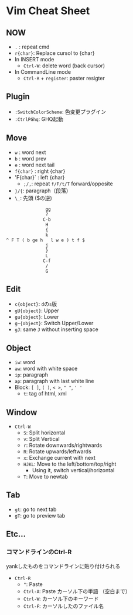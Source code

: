 # Vim Cheat Sheet
## NOW
- `.` : repeat cmd
- `r{char}`: Replace cursol to {char}
- In INSERT mode
    - `Ctrl-W`: delete word (back cursor)
- In CommandLine mode
    - `Ctrl-R` + `register`: paster resigter

## Plugin
- `:SwitchColorScheme`: 色変更プラグイン
- `:CtrlPGhq`: GHQ起動

## Move
- `w` : word next
- `b` : word prev
- `e` : word next tail
- `f{char}` : right {char}
- 'F{char}` : left {char}
    - `;/,`: repeat `f/F/t/T` forward/opposite
- `}/{`: paragraph（段落）
- `\_`: 先頭 ($の逆)

```
               gg
               ?
              C-b
               H
               {
               k
^ F T ( b ge h   l w e ) t f $
               j
               }
               L
              C-f
               /
               G
```

## Edit
- `c{object}`: `d`の`s`版
- `gU{object}`: Upper
- `gu{object}`: Lower
- `g~{object}`: Switch Upper/Lower
- `gJ`: same `J` without inserting space

## Object
- `iw`: word
- `aw`: word with white space
- `ip`: paragraph
- `ap`: paragraph with last white line
- Block: `[ ]`, `( )`, `< >`, `" "`, `' '`
    - `t`: tag of html, xml

## Window
- `Ctrl-W`
    - `S`: Split horizontal
    - `v`: Split Vertical
    - `r`: Rotate downwards/rightwards
    - `R`: Rotate upwards/leftwards
    - `x`: Exchange current with next
    - `HJKL`: Move to the left/bottom/top/right
        - Using it, switch vertical/horizontal
    - `T`: Move to newtab

## Tab
- `gt`: go to next tab
- `gT`: go to preview tab

## Etc...
### コマンドラインのCtrl-R
yankしたものをコマンドラインに貼り付けられる

- `Ctrl-R`
    - `"`: Paste
    - `Ctrl-A`: Paste カーソル下の単語 （空白まで）
    - `Ctrl-W`: カーソル下のキーワード
    - `Ctrl-F`: カーソルしたのファイル名
